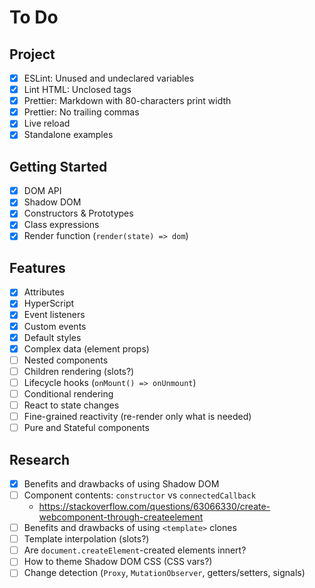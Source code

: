 # To Do

## Project

- [x] ESLint: Unused and undeclared variables
- [x] Lint HTML: Unclosed tags
- [x] Prettier: Markdown with 80-characters print width
- [x] Prettier: No trailing commas
- [x] Live reload
- [x] Standalone examples

## Getting Started

- [x] DOM API
- [x] Shadow DOM
- [x] Constructors & Prototypes
- [x] Class expressions
- [x] Render function (`render(state) => dom`)

## Features

- [x] Attributes
- [x] HyperScript
- [x] Event listeners
- [x] Custom events
- [x] Default styles
- [x] Complex data (element props)
- [ ] Nested components
- [ ] Children rendering (slots?)
- [ ] Lifecycle hooks (`onMount() => onUnmount`)
- [ ] Conditional rendering
- [ ] React to state changes
- [ ] Fine-grained reactivity (re-render only what is needed)
- [ ] Pure and Stateful components

## Research

- [x] Benefits and drawbacks of using Shadow DOM
- [ ] Component contents: `constructor` vs `connectedCallback`
  - <https://stackoverflow.com/questions/63066330/create-webcomponent-through-createelement>
- [ ] Benefits and drawbacks of using `<template>` clones
- [ ] Template interpolation (slots?)
- [ ] Are `document.createElement`-created elements innert?
- [ ] How to theme Shadow DOM CSS (CSS vars?)
- [ ] Change detection (`Proxy`, `MutationObserver`, getters/setters, signals)
